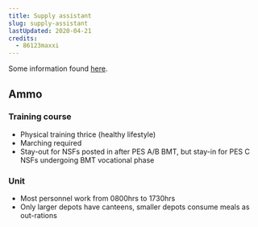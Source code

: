 ```yaml
---
title: Supply assistant
slug: supply-assistant
lastUpdated: 2020-04-21
credits:
  - 86123maxxi
---
```


<Alert :incomplete="true" />


<Alert type="warning">Some information found [here](http://www.defense-aerospace.com/articles-view/release/3/69269/s%27pore-opens-integrated-ammo-command-(may-31).html).</Alert>

## Ammo

### Training course

- Physical training thrice (healthy lifestyle)
- Marching required
- Stay-out for NSFs posted in after PES A/B BMT, but stay-in for PES C NSFs undergoing BMT vocational phase

### Unit

- Most personnel work from 0800hrs to 1730hrs
- Only larger depots have canteens, smaller depots consume meals as out-rations